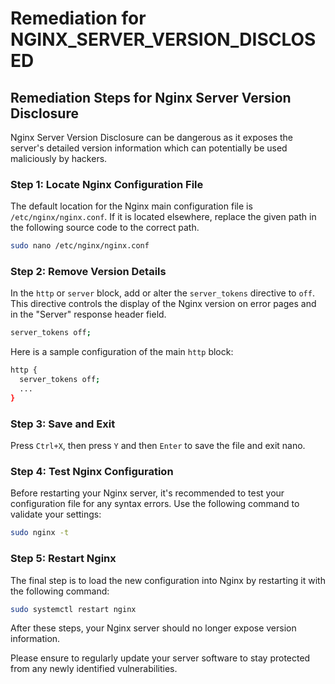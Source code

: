 # Remediation for NGINX_SERVER_VERSION_DISCLOSED

## Remediation Steps for Nginx Server Version Disclosure

Nginx Server Version Disclosure can be dangerous as it exposes the server's detailed version information which can potentially be used maliciously by hackers.

### Step 1: Locate Nginx Configuration File

The default location for the Nginx main configuration file is `/etc/nginx/nginx.conf`. If it is located elsewhere, replace the given path in the following source code to the correct path.

```bash
sudo nano /etc/nginx/nginx.conf
```

### Step 2: Remove Version Details

In the `http` or `server` block, add or alter the `server_tokens` directive to `off`. This directive controls the display of the Nginx version on error pages and in the "Server" response header field.

```bash
server_tokens off;
```

Here is a sample configuration of the main `http` block:

```bash
http {
  server_tokens off;
  ...
}
```

### Step 3: Save and Exit

Press `Ctrl+X`, then press `Y` and then `Enter` to save the file and exit nano.

### Step 4: Test Nginx Configuration

Before restarting your Nginx server, it's recommended to test your configuration file for any syntax errors. Use the following command to validate your settings:

```bash
sudo nginx -t
```

### Step 5: Restart Nginx

The final step is to load the new configuration into Nginx by restarting it with the following command:

```bash
sudo systemctl restart nginx
```

After these steps, your Nginx server should no longer expose version information. 

Please ensure to regularly update your server software to stay protected from any newly identified vulnerabilities.